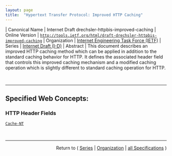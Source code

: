 ```yaml
---
layout: page
title:  "Hypertext Transfer Protocol: Improved HTTP Caching"
---
```


| Canonical Name | Internet Draft drechsler-httpbis-improved-caching
| Online Version | [`http://tools.ietf.org/html/draft-drechsler-httpbis-improved-caching`](http://tools.ietf.org/html/draft-drechsler-httpbis-improved-caching)
| Organization | [Internet Engineering Task Force (IETF)](..  "List of specification series by this organization")
| Series | [Internet Draft (I-D)](.  "List of specifications in this series")
| Abstract | This document describes an improved HTTP caching method which can be applied in addition to the standard caching behavior for HTTP. It defines the associated header field that controls this improved caching mechanism and a modified caching operation which is slightly different to standard caching operation for HTTP.

<br/>
<hr/>

## Specified Web Concepts:

### HTTP Header Fields

[`Cache-NT`](/concepts/http-header/Cache-NT "For precisely identifying transferred content independent of the used URL and independent of additional header fields in the context of content negotiation, the Cache-NT header field is used. The new header field carries an SHA-256 value.")



<br/>
<hr/>

<p style="text-align: right">Return to ( <a href="./">Series</a> | <a href="../">Organization</a> | <a href="../../">all Specifications</a> )</p>